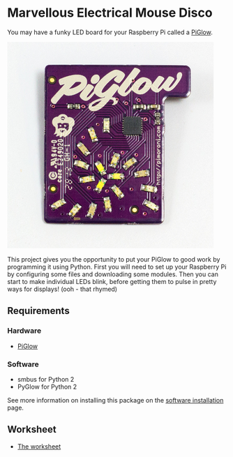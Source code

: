 # Marvellous Electrical Mouse Disco

You may have a funky LED board for your Raspberry Pi called a [PiGlow](http://shop.pimoroni.com/products/piglow).

![](images/piglow.jpg)

This project gives you the opportunity to put your PiGlow to good work by programming it using Python. First you will need to set up your Raspberry Pi by configuring some files and downloading some modules. Then you can start to make individual LEDs blink, before getting them to pulse in pretty ways for displays! (ooh - that rhymed)

## Requirements

### Hardware

- [PiGlow](http://shop.pimoroni.com/products/piglow)

### Software

- smbus for Python 2
- PyGlow for Python 2

See more information on installing this package on the [software installation](software.md) page.

## Worksheet

- [The worksheet](worksheet.md)
